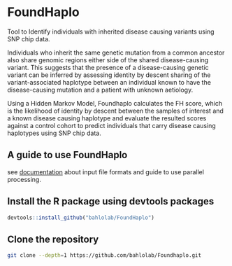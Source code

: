 # FoundHaplo

Tool to Identify individuals with inherited disease causing variants using SNP chip data.

Individuals who inherit the same genetic mutation from a common ancestor also share genomic regions either side of the shared disease-causing variant. This suggests that the presence of a disease-causing genetic variant can be inferred by assessing identity by descent sharing of the variant-associated haplotype between an individual known to have the disease-causing mutation and a patient with unknown aetiology. 

Using a Hidden Markov Model, Foundhaplo calculates the FH score, which is the likelihood of identity by descent between the samples of interest and a known disease causing haplotype and evaluate the resulted scores against a control cohort to predict individuals that carry disease causing haplotypes using SNP chip data. 

## A guide to use FoundHaplo

see [documentation](https://github.com/bahlolab/FoundHaplo/blob/main/Documentation/Guide%20to%20run%20FoundHaplo.md) about input file formats and guide to use parallel processing.


## Install the R package using devtools packages

```R
devtools::install_github("bahlolab/FoundHaplo")
```

## Clone the repository
```bash
git clone --depth=1 https://github.com/bahlolab/Foundhaplo.git
```
